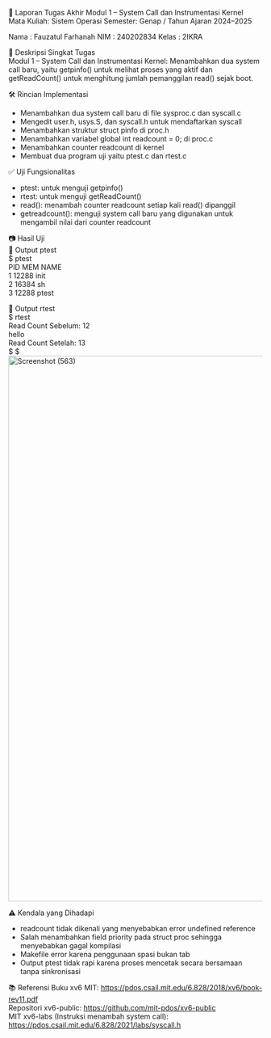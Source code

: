 📝 Laporan Tugas Akhir Modul 1 – System Call dan Instrumentasi Kernel  
Mata Kuliah: Sistem Operasi Semester: Genap / Tahun Ajaran 2024–2025

Nama  : Fauzatul Farhanah
NIM   : 240202834
Kelas : 2IKRA

📌 Deskripsi Singkat Tugas  
Modul 1 – System Call dan Instrumentasi Kernel: Menambahkan dua system call baru, yaitu getpinfo() untuk melihat proses yang aktif dan getReadCount() untuk menghitung jumlah pemanggilan read() sejak boot.

🛠️ Rincian Implementasi
- Menambahkan dua system call baru di file sysproc.c dan syscall.c
- Mengedit user.h, usys.S, dan syscall.h untuk mendaftarkan syscall
- Menambahkan struktur struct pinfo di proc.h
- Menambahkan variabel global int readcount = 0; di proc.c
- Menambahkan counter readcount di kernel
- Membuat dua program uji yaitu ptest.c dan rtest.c

✅ Uji Fungsionalitas
- ptest: untuk menguji getpinfo()
- rtest: untuk menguji getReadCount()
- read(): menambah counter readcount setiap kali read() dipanggil
- getreadcount(): menguji system call baru yang digunakan untuk mengambil nilai dari counter readcount
  
📷 Hasil Uji  
📍 Output ptest  
$ ptest  
PID     MEM     NAME  
1       12288   init  
2       16384   sh  
3       12288   ptest

📍 Output rtest  
$ rtest  
Read Count Sebelum: 12  
hello  
Read Count Setelah: 13  
$ $   
<img width="1920" height="1080" alt="Screenshot (563)" src="https://github.com/user-attachments/assets/3d4bdfa9-c3dd-4bd4-9360-db44b56fe338" />

⚠️ Kendala yang Dihadapi
- readcount tidak dikenali yang menyebabkan error undefined reference
- Salah menambahkan field priority pada struct proc sehingga menyebabkan gagal kompilasi
- Makefile error karena penggunaan spasi bukan tab
- Output ptest tidak rapi karena proses mencetak secara bersamaan tanpa sinkronisasi

📚 Referensi
Buku xv6 MIT: https://pdos.csail.mit.edu/6.828/2018/xv6/book-rev11.pdf  
Repositori xv6-public: https://github.com/mit-pdos/xv6-public  
MIT xv6-labs (Instruksi menambah system call): https://pdos.csail.mit.edu/6.828/2021/labs/syscall.h





